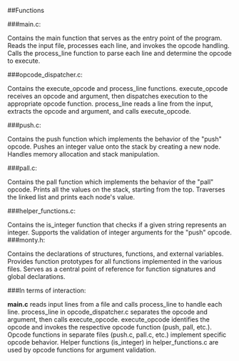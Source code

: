##Functions

###main.c:

Contains the main function that serves as the entry point of the program.
Reads the input file, processes each line, and invokes the opcode handling.
Calls the process_line function to parse each line and determine the opcode to execute.

###opcode_dispatcher.c:

Contains the execute_opcode and process_line functions.
execute_opcode receives an opcode and argument, then dispatches execution to the appropriate opcode function.
process_line reads a line from the input, extracts the opcode and argument, and calls execute_opcode.

###push.c:

Contains the push function which implements the behavior of the "push" opcode.
Pushes an integer value onto the stack by creating a new node.
Handles memory allocation and stack manipulation.

###pall.c:

Contains the pall function which implements the behavior of the "pall" opcode.
Prints all the values on the stack, starting from the top.
Traverses the linked list and prints each node's value.

###helper_functions.c:

Contains the is_integer function that checks if a given string represents an integer.
Supports the validation of integer arguments for the "push" opcode.
###monty.h:

Contains the declarations of structures, functions, and external variables.
Provides function prototypes for all functions implemented in the various files.
Serves as a central point of reference for function signatures and global declarations.

###In terms of interaction:

**main.c** reads input lines from a file and calls process_line to handle each line.
process_line in opcode_dispatcher.c separates the opcode and argument, then calls execute_opcode.
execute_opcode identifies the opcode and invokes the respective opcode function (push, pall, etc.).
Opcode functions in separate files (push.c, pall.c, etc.) implement specific opcode behavior.
Helper functions (is_integer) in helper_functions.c are used by opcode functions for argument validation.
